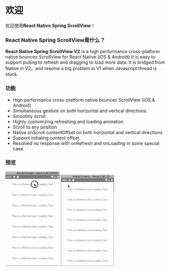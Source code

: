 # 欢迎

欢迎使用**React Native Spring ScrollView**！

### **React Native Spring ScrollView**是什么？

**React Native Spring ScrollView V2** is a high performance cross-platform  native bounces ScrollView for React Native.(iOS & Android) It is easy to support pulling to refresh and dragging to load more data.
It is bridged from Native in V2，and resolve a big problem in V1 when Javascript thread is stuck.

### 功能

* High performance cross-platform  native bounces ScrollView (iOS & Android)
* Simultaneous gesture on both horizontal and vertical directions.
* Smoothly scroll
* Highly customizing refreshing and loading animation
* Scroll to any position
* Native onScroll contentOffset on both horizontal and vertical directions
* Support initialing content offset.
* Resolved no response with onRefresh and onLoading in some special case.


### 预览
![Preview](../res/RefreshingStickyContent.gif)
![Preview](../res/LoadingStickyContent.gif)
